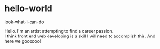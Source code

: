 # hello-world
look-what-i-can-do

Hello.  I'm an artist attempting to find a career passion.  
I think front end web developing is a skill I will need to accomplish this.
And here we goooooo!
